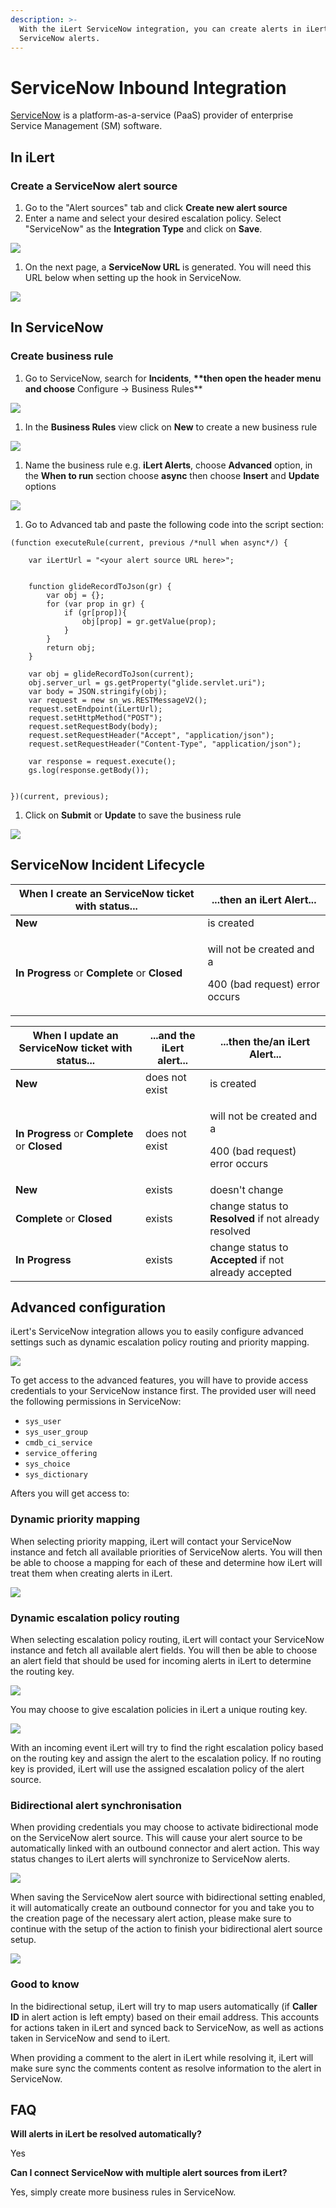 ```yaml
---
description: >-
  With the iLert ServiceNow integration, you can create alerts in iLert based on
  ServiceNow alerts.
---
```


# ServiceNow Inbound Integration

[ServiceNow](http://www.servicenow.com) is a platform-as-a-service (PaaS) provider of enterprise Service Management (SM) software.

## In iLert <a href="#in-ilert" id="in-ilert"></a>

### Create a ServiceNow alert source <a href="#create-alert-source" id="create-alert-source"></a>

1. Go to the "Alert sources" tab and click **Create new alert source**
2. Enter a name and select your desired escalation policy. Select "ServiceNow" as the **Integration Type** and click on **Save**.

![](../../.gitbook/assets/Screenshot\_09\_02\_21\_\_07\_51.png)

1. On the next page, a **ServiceNow URL** is generated. You will need this URL below when setting up the hook in ServiceNow.

![](../../.gitbook/assets/Screenshot\_09\_02\_21\_\_07\_52.png)

## In ServiceNow <a href="#in-servicenow" id="in-servicenow"></a>

### Create business rule <a href="#create-business-rule" id="create-business-rule"></a>

1. Go to ServiceNow, search for **Incidents**, **\*\*then open the header menu and choose** Configure -> Business Rules\*\*

![](../../.gitbook/assets/Screenshot\_08\_02\_21\_\_22\_40.png)

1. In the **Business Rules** view click on **New** to create a new business rule

![](../../.gitbook/assets/Screenshot\_08\_02\_21\_\_22\_42.png)

1. Name the business rule e.g. **iLert Alerts**, choose **Advanced** option, in the **When to run** section choose **async** then choose **Insert** and **Update** options

![](../../.gitbook/assets/Screenshot\_08\_02\_21\_\_22\_43.png)

1. Go to Advanced tab and paste the following code into the script section:

```
(function executeRule(current, previous /*null when async*/) {

    var iLertUrl = "<your alert source URL here>";


    function glideRecordToJson(gr) {
        var obj = {};
        for (var prop in gr) {
            if (gr[prop]){
                obj[prop] = gr.getValue(prop);
            }
        }
        return obj;
    }

    var obj = glideRecordToJson(current);
    obj.server_url = gs.getProperty("glide.servlet.uri");
    var body = JSON.stringify(obj);
    var request = new sn_ws.RESTMessageV2();
    request.setEndpoint(iLertUrl);
    request.setHttpMethod("POST");
    request.setRequestBody(body);
    request.setRequestHeader("Accept", "application/json");
    request.setRequestHeader("Content-Type", "application/json");

    var response = request.execute();
    gs.log(response.getBody());


})(current, previous);
```

1. Click on **Submit** or **Update** to save the business rule

![](../../.gitbook/assets/Screenshot\_08\_02\_21\_\_22\_46.png)

## ServiceNow Incident Lifecycle <a href="#lifecycle" id="lifecycle"></a>

| When I create an ServiceNow ticket with status... | ...then an iLert Alert...                                             |
| ------------------------------------------------- | --------------------------------------------------------------------- |
| **New**                                           | is created                                                            |
| **In Progress** or **Complete** or **Closed**     | <p>will not be created and a</p><p>400 (bad request) error occurs</p> |

| When I update an ServiceNow ticket with status... | ...and the iLert alert... | ...then the/an iLert Alert...                                         |
| ------------------------------------------------- | ------------------------- | --------------------------------------------------------------------- |
| **New**                                           | does not exist            | is created                                                            |
| **In Progress** or **Complete** or **Closed**     | does not exist            | <p>will not be created and a</p><p>400 (bad request) error occurs</p> |
| **New**                                           | exists                    | doesn't change                                                        |
| **Complete** or **Closed**                        | exists                    | change status to **Resolved** if not already resolved                 |
| **In Progress**                                   | exists                    | change status to **Accepted** if not already accepted                 |

## Advanced configuration



iLert's ServiceNow integration allows you to easily configure advanced settings such as dynamic escalation policy routing and priority mapping.



![](<../../.gitbook/assets/image (57) (1) (1).png>)

To get access to the advanced features, you will have to provide access credentials to your ServiceNow instance first. The provided user will need the following permissions in ServiceNow:

* `sys_user`
* `sys_user_group`
* `cmdb_ci_service`
* `service_offering`
* `sys_choice`
* `sys_dictionary`

Afters you will get access to:

### Dynamic priority mapping

When selecting priority mapping, iLert will contact your ServiceNow instance and fetch all available priorities of ServiceNow alerts. You will then be able to choose a mapping for each of these and determine how iLert will treat them when creating alerts in iLert.

![](<../../.gitbook/assets/image (55) (1).png>)

### Dynamic escalation policy routing

When selecting escalation policy routing, iLert will contact your ServiceNow instance and fetch all available alert fields. You will then be able to choose an alert field that should be used for incoming alerts in iLert to determine the routing key.

![](<../../.gitbook/assets/image (51).png>)

You may choose to give escalation policies in iLert a unique routing key.

![](<../../.gitbook/assets/image (54).png>)

With an incoming event iLert will try to find the right escalation policy based on the routing key and assign the alert to the escalation policy. If no routing key is provided, iLert will use the assigned escalation policy of the alert source.

### Bidirectional alert synchronisation

When providing credentials you may choose to activate bidirectional mode on the ServiceNow alert source. This will cause your alert source to be automatically linked with an outbound connector and alert action. This way status changes to iLert alerts will synchronize to ServiceNow alerts.

![](<../../.gitbook/assets/image (53).png>)

When saving the ServiceNow alert source with bidirectional setting enabled, it will automatically create an outbound connector for you and take you to the creation page of the necessary alert action, please make sure to continue with the setup of the action to finish your bidirectional alert source setup.

![](<../../.gitbook/assets/image (56) (1).png>)

### Good to know

In the bidirectional setup, iLert will try to map users automatically (if **Caller ID** in alert action is left empty) based on their email address. This accounts for actions taken in iLert and synced back to ServiceNow, as well as actions taken in ServiceNow and send to iLert.

When providing a comment to the alert in iLert while resolving it, iLert will make sure sync the comments content as resolve information to the alert in ServiceNow.

&#x20;

## FAQ <a href="#faq" id="faq"></a>

**Will alerts in iLert be resolved automatically?**

Yes

**Can I connect ServiceNow with multiple alert sources from iLert?**

Yes, simply create more business rules in ServiceNow.
